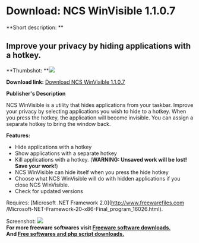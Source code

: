 # Download: NCS WinVisible 1.1.0.7

**Short description: **

## Improve your privacy by hiding applications with a hotkey.

  
**Thumbshot: **![](http://www.freewarefiles.com/screenshot/ncswinvisible_md.jpg)   
  
**Download link:** [Download NCS WinVisible 1.1.0.7](http://freesoftwares.boysofts.com/NCS-WinVisible_program_65250.html)  
  

**Publisher's Description**  
  

NCS WinVisible is a utility that hides applications from your taskbar. Improve
your privacy by selecting applications you wish to hide to a hotkey. When you
press the hotkey, the application will become invisible. You can assign a
separate hotkey to bring the window back.

**Features:**

  * Hide applications with a hotkey
  * Show applications with a separate hotkey
  * Kill applications with a hotkey. (**WARNING: Unsaved work will be lost! Save your work!**)
  * NCS WinVisible can hide itself when you press the hide hotkey
  * Choose what NCS WinVisible will do with hidden applications if you close NCS WinVisible.
  * Check for updated versions

Requires: [Microsoft .NET Framework 2.0](http://www.freewarefiles.com
/Microsoft-NET-Framework-20-x86-Final_program_16026.html).

  
  
Screenshot: ![](http://www.freewarefiles.com/screenshot/ncswinvisible.jpg)  
**For more freeware softwares visit [Freeware software downloads.](http://freesoftwares.boysofts.com/)**   
**And [Free softwares and php script downloads.](http://www.boysofts.com/)**


